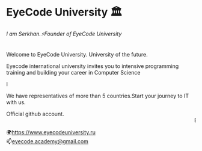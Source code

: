 # EyeCode University 🏛️
###### I am Serkhan.⚡Founder of EyeCode University
Welcome to EyeCode University. University of the future.
<p>Eyecode international university invites you to intensive programming training and building your career in Computer Science </p>
I<p>We have representatives of more than 5 countries.Start your journey to IT with us.</p>
Official github account. 
<marquee>Eye</marquee>



🌍https://www.eyecodeuniversity.ru  
📫eyecode.academy@gmail.com
  



<!--
**southsidescript/southsidescript** is a ✨ _special_ ✨ repository because its `README.md` (this file) appears on your GitHub profile.
🌍https://www.eyecodeuniversity.ru  
Here are some ideas to get you started:

- 🔭 I’m currently working on ...
- 🌱 I’m currently learning ...
- 👯 I’m looking to collaborate on ...
- 🤔 I’m looking for help with ...
- 💬 Ask me about ...
- 📫 How to reach me: ...
- 😄 Pronouns: ...
- ⚡ Fun fact: ...
-->
